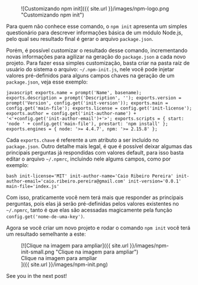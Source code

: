 <figure class="post-image">![Customizando npm init]({{ site.url }}/images/npm-logo.png "Customizando npm init")</figure>

<div class="post-content">

Para quem não conhece esse comando, o `npm init` apresenta um simples questionário para descrever informações básica de um módulo Node.js, pelo qual seu resultado final é gerar o arquivo `package.json`.

Porém, é possível customizar o resultado desse comando, incrementando novas informações para agilizar na geração do `package.json` a cada novo projeto. Para fazer essa simples customização, basta criar na pasta raíz de usuário do sistema o arquivo: `~/.npm-init.js`, nele você pode injetar valores pré-definidos para alguns campos chaves na geração de um `package.json`, veja esse exemplo:

``` javascript exports.name = prompt('Name', basename); exports.description = prompt('Description', ''); exports.version = prompt('Version', config.get('init-version')); exports.main = config.get('main-file'); exports.license = config.get('init-license'); exports.author = config.get('init-author-name') + '<'+config.get('init-author-email')+'>'; exports.scripts = { start: 'node ' + config.get('main-file'), prestart: 'npm install' }; exports.engines = { node: '>= 4.4.7', npm: '>= 2.15.8' }; ```

Cada `exports.chave` é referente a um atributo a ser incluído no `package.json`.
Outro detalhe mais legal, é que é possível deixar algumas das principais perguntas já respondidas com valores default, para isso basta editar o arquivo `~/.npmrc`, incluindo nele algums campos, como por exemplo:

``` bash init-license='MIT' init-author-name='Caio Ribeiro Pereira' init-author-email='caio.ribeiro.pereira@gmail.com' init-version='0.0.1' main-file='index.js' ```

Com isso, praticamente você nem terá mais que responder as principais perguntas, pois elas já serão pré-definidas pelos valores existentes no `~/.npmrc`, tanto é que elas são acessadas magicamente pela função `config.get('nome-de-uma-key')`.

Agora se você criar um novo projeto e rodar o comando `npm init` você terá um resultado semelhante a este:

<figure class="post-image">[![Clique na imagem para ampliar]({{ site.url }}/images/npm-init-small.png "Clique na imagem para ampliar")

<figcaption>Clique na imagem para ampliar</figcaption>]({{ site.url }}/images/npm-init.png) </figure>

See you in the next post!

</div>